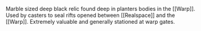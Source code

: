Marble sized deep black relic found deep in planters bodies in the [[Warp]]. Used by casters to seal rifts opened between [[Realspace]] and the [[Warp]]. 
Extremely valuable and generally stationed at warp gates.